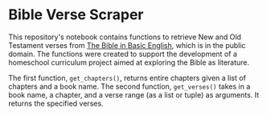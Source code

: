 # Bible Verse Scraper
This repository's notebook contains functions to retrieve New and Old Testament verses from [The Bible in Basic English](https://www.biblestudytools.com/bbe/), which is in the public domain. The functions were created to support the development of a homeschool curriculum project aimed at exploring the Bible as literature. 

The first function, `get_chapters()`, returns entire chapters given a list of chapters and a book name. The second function, `get_verses()` takes in a book name, a chapter, and a verse range (as a list or tuple) as arguments. It returns the specified verses. 


